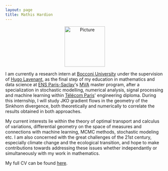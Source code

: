 ```yaml
---
layout: page
title: Mathis Hardion
---
```

<p style="text-align: center;"><img src="https://mhardion.github.io/assets/img/pro.jpg" alt="Picture" width="128"></p>

I am currently a research intern at <a href="https://www.unibocconi.eu/">Bocconi University</a> under the supervision of <a href="https://hugolav.github.io/">Hugo Lavenant</a>, as the final step of my education in mathematics and data science at [ENS Paris-Saclay](https://ens-paris-saclay.fr)'s [MVA](https://www.master-mva.com) master program, after a specialization in stochastic modelling, numerical analysis, signal processing and machine learning within [Télécom Paris](https://www.telecom-paris.fr)' engineering diploma. During this internship, I will study JKO gradient flows in the geometry of the Sinkhorn divergence, both theoretically and numerically to correlate the results obtained in both approaches. 

My current interests lie within the theory of optimal transport and calculus of variations, differential geometry on the space of measures and connections with machine learning, MCMC methods, stochastic modeling etc. I am also concerned with the great challenges of the 21st century, especially climate change and the ecological transition, and hope to make contributions towards addressing these issues whether independantly or simultaneously with my work in mathematics.

My full CV can be found [here](assets/pdf/cv.pdf).
